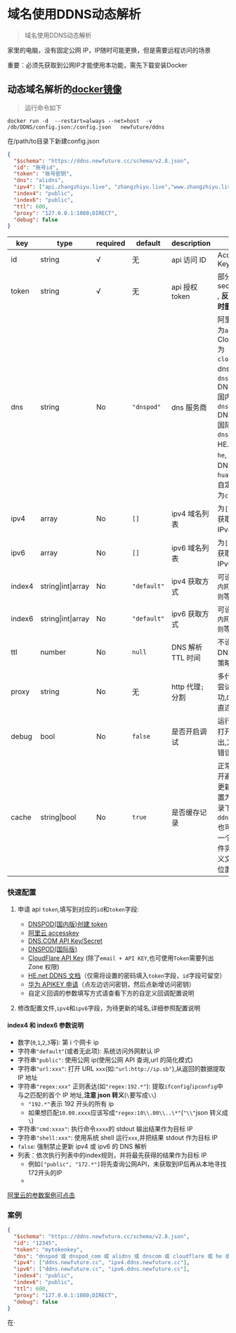 # 域名使用DDNS动态解析

> 域名使用DDNS动态解析



家里的电脑，没有固定公网 IP，IP随时可能更换，但是需要远程访问的场景

重要：必须先获取到公网IP才能使用本功能，需先下载安装Docker

## 动态域名解析的[docker镜像](https://github.com/NewFuture/DDNS)



> 运行命令如下

```shell
docker run -d  --restart=always --net=host  -v /db/DDNS/config.json:/config.json   newfuture/ddns
```



在/path/to目录下新建config.json

```json
{
  "$schema": "https://ddns.newfuture.cc/schema/v2.8.json",
  "id": "账号id",
  "token": "账号密钥",
  "dns": "alidns",
  "ipv4": ["api.zhangzhiyu.live", "zhangzhiyu.live","www.zhangzhiyu.live"],
  "index4": "public",
  "index6": "public",
  "ttl": 600,
  "proxy": "127.0.0.1:1080;DIRECT",
  "debug": false
}
```



| key    | type               | required | default     | description       | tips                                                         |
| ------ | ------------------ | -------- | ----------- | ----------------- | ------------------------------------------------------------ |
| id     | string             | √        | 无          | api 访问 ID       | Access Key ID                                                |
| token  | string             | √        | 无          | api 授权 token    | 部分平台叫 secret key , **反馈粘贴时删除**                   |
| dns    | string             | No       | `"dnspod"`  | dns 服务商        | 阿里 DNS 为`alidns`, Cloudflare 为 `cloudflare`, dns.com 为 `dnscom`, DNSPOD 国内为 `dnspod`, DNSPOD 国际版为 `dnspod_com`, HE.net 为`he`, 华为 DNS 为`huaweidns`, 自定义回调为`callback` |
| ipv4   | array              | No       | `[]`        | ipv4 域名列表     | 为`[]`时,不会获取和更新 IPv4 地址                            |
| ipv6   | array              | No       | `[]`        | ipv6 域名列表     | 为`[]`时,不会获取和更新 IPv6 地址                            |
| index4 | string\|int\|array | No       | `"default"` | ipv4 获取方式     | 可设置`网卡`,`内网`,`公网`,`正则`等方式                      |
| index6 | string\|int\|array | No       | `"default"` | ipv6 获取方式     | 可设置`网卡`,`内网`,`公网`,`正则`等方式                      |
| ttl    | number             | No       | `null`      | DNS 解析 TTL 时间 | 不设置采用 DNS 默认策略                                      |
| proxy  | string             | No       | 无          | http 代理`;`分割  | 多代理逐个尝试直到成功,`DIRECT`为直连                        |
| debug  | bool               | No       | `false`     | 是否开启调试      | 运行异常时,打开调试输出,方便诊断错误                         |
| cache  | string\|bool       | No       | `true`      | 是否缓存记录      | 正常情况打开避免频繁更新,默认位置为临时目录下`ddns.cache`, 也可以指定一个具体文件实现自定义文件缓存位置 |




### 快速配置

1. 申请 api `token`,填写到对应的`id`和`token`字段:

   - [DNSPOD(国内版)创建 token](https://support.dnspod.cn/Kb/showarticle/tsid/227/)
   - [阿里云 accesskey](https://help.aliyun.com/document_detail/87745.htm)
   - [DNS.COM API Key/Secret](https://www.dns.com/member/apiSet)
   - [DNSPOD(国际版)](https://www.dnspod.com/docs/info.html#get-the-user-token)
   - [CloudFlare API Key](https://support.cloudflare.com/hc/en-us/articles/200167836-Where-do-I-find-my-Cloudflare-API-key-) (除了`email + API KEY`,也可使用`Token`需要列出 Zone 权限)
   - [HE.net DDNS 文档](https://dns.he.net/docs.html)（仅需将设置的密码填入`token`字段，`id`字段可留空）
   - [华为 APIKEY 申请](https://console.huaweicloud.com/iam/)（点左边访问密钥，然后点新增访问密钥）
   - 自定义回调的参数填写方式请查看下方的自定义回调配置说明

2. 修改配置文件,`ipv4`和`ipv6`字段，为待更新的域名,详细参照配置说明

#### index4 和 index6 参数说明

- 数字(`0`,`1`,`2`,`3`等): 第 i 个网卡 ip
- 字符串`"default"`(或者无此项): 系统访问外网默认 IP
- 字符串`"public"`: 使用公网 ip(使用公网 API 查询,url 的简化模式)
- 字符串`"url:xxx"`: 打开 URL `xxx`(如:`"url:http://ip.sb"`),从返回的数据提取 IP 地址
- 字符串`"regex:xxx"` 正则表达(如`"regex:192.*"`): 提取`ifconfig`/`ipconfig`中与之匹配的首个 IP 地址,**注意 json 转义**(`\`要写成`\\`)
  - `"192.*"`表示 192 开头的所有 ip
  - 如果想匹配`10.00.xxxx`应该写成`"regex:10\\.00\\..\*"`(`"\\"`json 转义成`\`)
- 字符串`"cmd:xxxx"`: 执行命令`xxxx`的 stdout 输出结果作为目标 IP
- 字符串`"shell:xxx"`: 使用系统 shell 运行`xxx`,并把结果 stdout 作为目标 IP
- `false`: 强制禁止更新 ipv4 或 ipv6 的 DNS 解析
- 列表：依次执行列表中的index规则，并将最先获得的结果作为目标 IP
  - 例如`["public", "172.*"]`将先查询公网API，未获取到IP后再从本地寻找172开头的IP
  - 

[阿里云的参数案例可点击](https://help.aliyun.com/document_detail/141482.html) 

### 案例


```json
{
  "$schema": "https://ddns.newfuture.cc/schema/v2.8.json",
  "id": "12345",
  "token": "mytokenkey",
  "dns": "dnspod 或 dnspod_com 或 alidns 或 dnscom 或 cloudflare 或 he 或 huaweidns 或 callback",
  "ipv4": ["ddns.newfuture.cc", "ipv4.ddns.newfuture.cc"],
  "ipv6": ["ddns.newfuture.cc", "ipv6.ddns.newfuture.cc"],
  "index4": "public",
  "index6": "public",
  "ttl": 600,
  "proxy": "127.0.0.1:1080;DIRECT",
  "debug": false
}
```



在·
